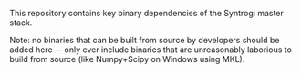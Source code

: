 This repository contains key binary dependencies of the Syntrogi master stack.

Note: no binaries that can be built from source by developers should be added here -- only ever include binaries that are unreasonably laborious to build from source (like Numpy+Scipy on Windows using MKL).
